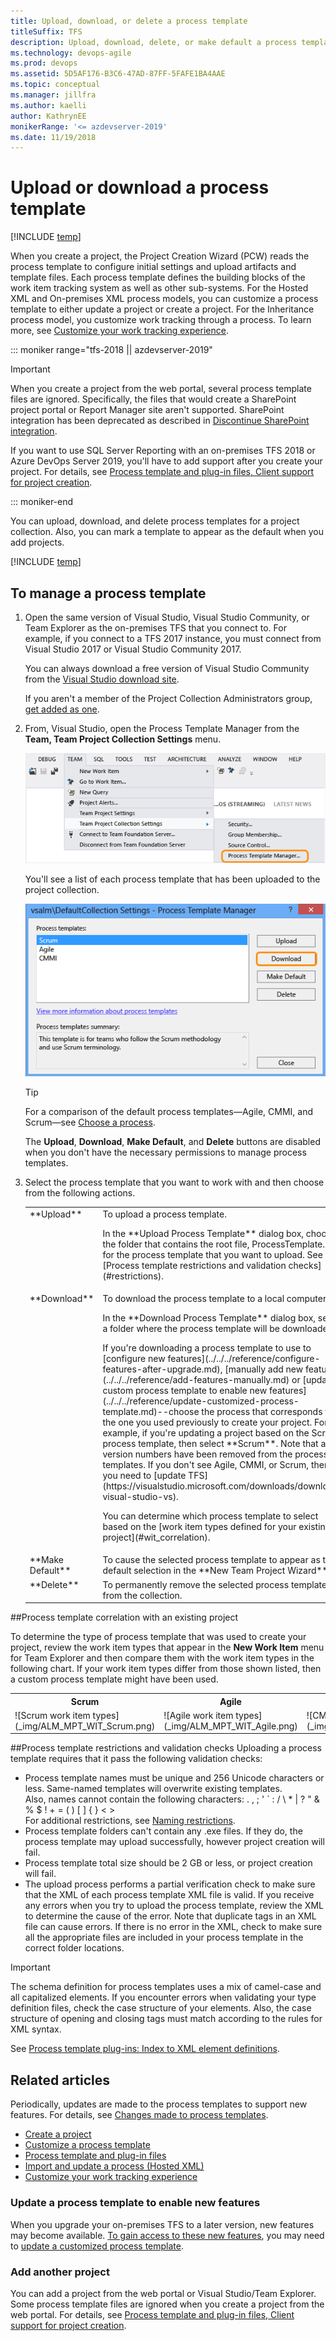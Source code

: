 ```yaml
---
title: Upload, download, or delete a process template 
titleSuffix: TFS
description: Upload, download, delete, or make default a process template for a project collection 
ms.technology: devops-agile
ms.prod: devops
ms.assetid: 5D5AF176-B3C6-47AD-87FF-5FAFE1BA4AAE
ms.topic: conceptual
ms.manager: jillfra
ms.author: kaelli
author: KathrynEE
monikerRange: '<= azdevserver-2019'
ms.date: 11/19/2018
--- 
```


# Upload or download a process template

[!INCLUDE [temp](../../../_shared/version-tfs-all-versions.md)]

When you create a project, the Project Creation Wizard (PCW) reads the process template to configure initial settings and upload artifacts and template files. Each process template defines the building blocks of the work item tracking system as well as other sub-systems. For the Hosted XML and On-premises XML process models, you can customize a process template to either update a project or create a project. For the Inheritance process model, you customize work tracking through a process. To learn more, see [Customize your work tracking experience](../../../reference/customize-work.md).  

::: moniker range="tfs-2018 || azdevserver-2019"
> [!IMPORTANT]  
> When you create a project from the web portal, several process template files are ignored. Specifically, the files that would create a SharePoint project portal or Report Manager site aren't supported. SharePoint integration has been deprecated as described in [Discontinue SharePoint integration](../../../report/sharepoint-dashboards/deprecation/discontinue-pre-tfs-2017-sharepoint-integration.md).
>
> If you want to use SQL Server Reporting with an on-premises TFS 2018 or Azure DevOps Server 2019, you'll have to add support after you create your project. For details, see [Process template and plug-in files, Client support for project creation](../../../reference/process-templates/overview-process-template-files.md#client-support).  

::: moniker-end

You can upload, download, and delete process templates for a project collection. Also, you can mark a template to appear as the default when you add projects. 

[!INCLUDE [temp](../../_shared/get-latest-process-templates.md)]

## To manage a process template 

1.	Open the same version of Visual Studio, Visual Studio Community, or Team Explorer as the on-premises TFS that you connect to. For example, if you connect to a TFS 2017 instance, you must connect from Visual Studio 2017 or Visual Studio Community 2017. 

	You can always download a free version of Visual Studio Community from the [Visual Studio download site](https://visualstudio.microsoft.com/downloads/#visual-studio-community-2015-with-update-3-free).  

	If you aren't a member of the Project Collection Administrators group, [get added as one](../../../organizations/security/set-project-collection-level-permissions.md).  

2.	From, Visual Studio, open the Process Template Manager from the **Team, Team Project Collection Settings** menu.

	![Open Process Template Manager](_img/open-process-template-manager.png)

	You'll see a list of each process template that has been uploaded to the project collection. 

	![Select process template to work with](_img/process-template-manager.png)
	
	> [!TIP]   
	> For a comparison of the default process templates&mdash;Agile, CMMI, and Scrum&mdash;see [Choose a process](choose-process.md).  

	The <b>Upload</b>, <b>Download</b>, <b>Make Default</b>, and <b>Delete</b> buttons are disabled when you don't have the necessary permissions to manage process templates. 
 
3.	Select the process template that you want to work with and then choose from the following actions.  

	<table>
	<tbody valign="top">
	<tr>
	<td width="15%">
	**Upload**
	</td>
	<td>To upload a process template.<br/>
	<p>In the **Upload Process Template** dialog box, choose the folder that contains the root file, ProcessTemplate.xml, for the process template that you want to upload. See also [Process template restrictions and validation checks](#restrictions).</p>
	</td>
	</tr>
	
	<tr>
	<td>
	**Download**
	</td>
	<td>To download the process template to a local computer.<br/>
	<p>In the **Download Process Template** dialog box, select a folder where the process template will be downloaded.</p>
	<p>If you're downloading a process template to use to [configure new features](../../../reference/configure-features-after-upgrade.md), [manually add new features](../../../reference/add-features-manually.md) or [update a custom process template to enable new features](../../../reference/update-customized-process-template.md)--choose the process that corresponds to the one you used previously to create your project. For example, if you're updating a project based on the Scrum process template, then select **Scrum**. Note that all version numbers have been removed from the process templates. If you don't see Agile, CMMI, or Scrum, then you need to [update TFS](https://visualstudio.microsoft.com/downloads/download-visual-studio-vs). </p>
	<p>You can determine which process template to select based on the [work item types defined for your existing project](#wit_correlation).</p>
	</td>
	</tr>
	
	<tr>
	<td>
	**Make Default**
	</td>
	<td>
	To cause the selected process template to appear as the default selection in the **New Team Project Wizard**.
	</td>
	</tr>
	
	<tr>
	<td>
	**Delete**
	</td>
	<td>
	To permanently remove the selected process template from the collection.
	</td>
	</tr>
	
	</tbody>
	</table>


<a id="wit_correlation"> </a>

##Process template correlation with an existing project
<p>To determine the type of process template that was used to create your project, review the work item types that appear in the <b>New Work Item</b> menu for Team Explorer and then compare them with the work item types in the following chart. If your work item types differ from those shown listed, then a custom process template might have been used.</p>

<table>
<tbody valign="top">
<tr>
<th>Scrum</th>
<th>Agile</th>
<th>CMMI</th>
</tr>
<tr>
<td>
![Scrum work item types](_img/ALM_MPT_WIT_Scrum.png) 
</td>
<td>
![Agile work item types](_img/ALM_MPT_WIT_Agile.png) 
</td>
<td>
![CMMI work item types](_img/ALM_MPT_WIT_CMMI.png) 
</td>
</tr>
</tbody>
</table>

<a id="restrictions"> </a>

##Process template restrictions and validation checks 
Uploading a process template requires that it pass the following validation checks:  

- Process template names must be unique and 256 Unicode characters or less. Same-named templates will overwrite existing templates.<br/>
Also, names cannot contain the following characters: . , ; ' ` : / \ * | ? " &amp; % $ ! + = ( ) [ ] { } &lt; &gt;<br/>
For additional restrictions, see [Naming restrictions](../../../organizations/settings/naming-restrictions.md). 
- Process template folders can't contain any .exe files. If they do, the process template may upload successfully, however project creation will fail.
- Process template total size should be 2 GB or less, or project creation will fail.
- The upload process performs a partial verification check to make sure that the XML of each process template XML file is valid. If you receive any errors when you try to upload the process template, review the XML to determine the cause of the error. Note that duplicate tags in an XML file can cause errors. If there is no error in the XML, check to make sure all the appropriate files are included in your process template in the correct folder locations.

> [!IMPORTANT]  
>The schema definition for process templates uses a mix of camel-case and all capitalized elements. If you encounter errors when validating your type definition files, check the case structure of your elements. Also, the case structure of opening and closing tags must match according to the rules for XML syntax. 
>
>See [Process template plug-ins: Index to XML element definitions](../../../reference/process-templates/process-template-plug-ins-xml-elements-index.md).

## Related articles  

Periodically, updates are made to the process templates to support new features. For details, see [Changes made to process templates](changes-to-process-templates.md).  

- [Create a project](../../../organizations/projects/create-project.md)   
- [Customize a process template](../../../reference/process-templates/customize-process.md)   
- [Process template and plug-in files](../../../reference/process-templates/overview-process-template-files.md)  
- [Import and update a process (Hosted XML)](../../../organizations/settings/work/import-process/import-process.md)     
- [Customize your work tracking experience](../../../reference/customize-work.md)  


### Update a process template to enable new features 
When you upgrade your on-premises TFS to a later version, new features may become available. [To gain access to these new features](../../../reference/configure-features-after-upgrade.md), you may need to [update a customized process template](../../../reference/update-customized-process-template.md). 

### Add another project 
You can add a project from the web portal or Visual Studio/Team Explorer. Some process template files are ignored when you create a project from the web portal. For details, see [Process template and plug-in files, Client support for project creation](../../../reference/process-templates/overview-process-template-files.md#client-support). 




